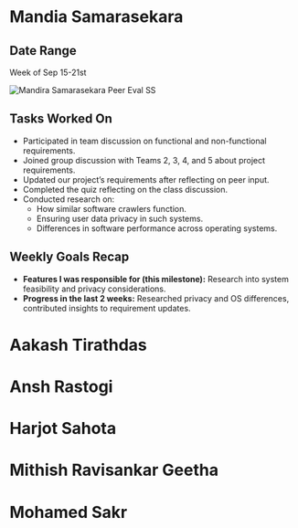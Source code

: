 # Mandia Samarasekara

## Date Range
Week of Sep 15-21st

![Mandira Samarasekara Peer Eval SS](/images/MandiraPeerEval.png)

## Tasks Worked On
- Participated in team discussion on functional and non-functional requirements.
- Joined group discussion with Teams 2, 3, 4, and 5 about project requirements.
- Updated our project’s requirements after reflecting on peer input.
- Completed the quiz reflecting on the class discussion.
- Conducted research on:
  - How similar software crawlers function.
  - Ensuring user data privacy in such systems.
  - Differences in software performance across operating systems.

## Weekly Goals Recap
- **Features I was responsible for (this milestone):** Research into system feasibility and privacy considerations.  
- **Progress in the last 2 weeks:** Researched privacy and OS differences, contributed insights to requirement updates.  




# Aakash Tirathdas

# Ansh Rastogi

# Harjot Sahota

# Mithish Ravisankar Geetha

# Mohamed Sakr

